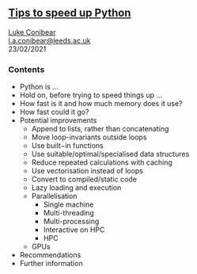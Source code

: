## [Tips to speed up Python](https://github.com/lukeconibear/tips_to_speed_up_python)
[Luke Conibear](https://www.lukeconibear.com/)  
l.a.conibear@leeds.ac.uk  
23/02/2021  

### Contents
- Python is ...
- Hold on, before trying to speed things up …
- How fast is it and how much memory does it use?
- How fast could it go?
- Potential improvements
  - Append to lists, rather than concatenating
  - Move loop-invariants outside loops
  - Use built−in functions
  - Use suitable/optimal/specialised data structures
  - Reduce repeated calculations with caching
  - Use vectorisation instead of loops
  - Convert to compiled/static code
  - Lazy loading and execution
  - Parallelisation
    - Single machine
    - Multi-threading
    - Multi-processing
    - Interactive on HPC
    - HPC
  - GPUs
- Recommendations
- Further information